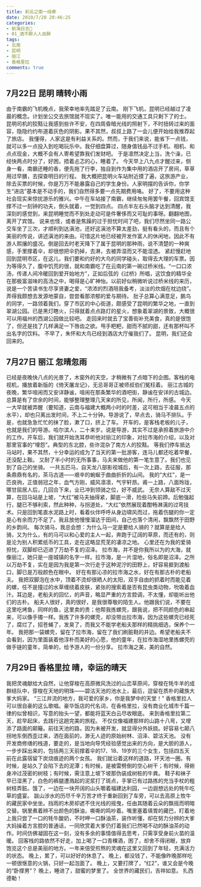 ```yaml
---
title: 彩云之南一线牵
date: 2010/7/20 20:46:25
categories:
- 航海日志🚢
- 01_酒不醉人人自醉
tags:
- 云南
- 昆明
- 丽江
- 香格里拉
comments: true
---
```


## 7月22日    昆明    晴转小雨
由于南霸的飞机晚点，我荣幸地率先踏足了云南。
刚下飞机，昆明已经越过了凌晨的概念。计划坐公交去旅馆就不现实了。唯一能用的交通工具只剩下了的士。
昆明司机的狡黠让我感到些许不安，在四周昏暗光线的照射下，不时扭转过来的面容，隐隐约约布道着灰色的阴影。果不其然，叔叔上路了一会儿便开始给我推荐起了旅店。
我懂得，人家这是有利益关系的。然而，于我们来说，能省下一点钱，就可以多一点投入到吃喝玩乐中。我仔细盘算过，随身值钱品不过手机、相机、和点点现金，大概不会有人寄希望靠我们发财吧。
于是凛然决定上当，洗个澡，已经快两点时分了，好困，捂着忐忑的心，睡着了。
今天早上八九点才醒过来，侧身一看，南霸还睡的香，便先拖了行李，独自到作为集中用的酒店开了房间，草草用过早膳，去探查明日的行程。
我大概把昆明火车站附近摸了遍，这旅游产业，除去买票的时候，你是万万不能暴露自己的学生身份。人家明摆的告诉你，你学生“进店”基本是不动手的，我们自然得多要一点先期费用咯。
好了，不要用这种社会现实来惊扰游乐的雅兴。中午在车站接了南霸，继续匆匆用罢午餐，回宾馆支撑不过一刻钟的功夫，倒头就着，一觉到四点。
四点半左右头脑才达到清醒，我深刻的感觉到，来昆明睡觉而不到处走动可是件奢侈而又可耻的事呀。翻翻地图，离开了宾馆。
说来也怪，或者是焦躁的过于担忧时间了吧，我们尽然坐同一路公交车坐了三次，才顺利到达滇池，还好这滇池不算太差劲，挺有看头的，而且有个美丽的传说，讲述滇池的来由。可惜这片地已经被开发作富人的休闲地，因此不有游人熙攘的盛况。倒是回去时老天降下了属于昆明的那种雨，说不清楚的一种爽感，手里撑着伞，却很想把伞扔掉，去淋，去被弄湿而又不能湿透。
紧赶慢赶地回到昆明市区，在这儿，我们要和约好的大鸟的同学碰头，取得去大理的车票。因为等得久了，腹中饥荒的很，就和南霸吃了在云南的第一碗过桥米线。“一口口浓汤，传递人间冷暖回到爱开始地方”，正如后弦的《过桥》所唱，这饮食的精华全在那极富滋味的高汤之中，喝得是心旷神怡。以前好似稍微听说过桥米线的来历，说是一个苦读书生尽享贤妻之爱，“浓浓的烈酒陪我备考，淡淡的炊烟在枕边绕”。弄得我颇想去发源地蒙自，尝尝看那浓郁的爱与期待。
肚子总算心满意足，鹏鸟的同学，一路领着我们，穿了市区的中心街道，颇感受了昆明的繁华之地，一直到翠湖公园。已是黑灯瞎火，只得就着点点路灯的星火，想象着翠湖的景致，大概很可以用福州的西湖公园做比较吧。
走回来时就去了宝善街补充美食，真的是很饱了，但还是找了几样满足一下唇齿之欲。甩手粑粑，甜而不腻的甜，还有那杯叫不出名字的饮料。
不早了，朱怀和大鸟已经到酒店大厅催我们了。
昆明，我们还会回来的。

## 7月27日  丽江  忽晴忽雨
已经是夜晚快八点的光景了，木窗外的天空，才稍微有了点暗下的企图。客栈的电视机，播放着新版的《倚天屠龙记》，无忌哥哥正被师叔伯们冤枉着。
丽江古城的夜晚，繁华喧闹而又安详静谧，喧闹在那条繁华的酒吧街，静谧在安详的古城边。
总算是有了空余的时间，能够整理整理几天来的所见，所闻，所行，所感。
今天一大早就被弄醒（要知道，云南与福建大概两小时的时差，这可相当于凌晨五点的水平），却也只离出发时间，不上二十分钟。导游说了，早点去，骑马不排队。于是，也就急急忙忙的抹了脸，漱了口，挤上了车。
开车的，是客栈老板的儿子，也就是我们的导游。哈尔滨人，二十来岁。说是导游，其实不过是承担着旅游中介的工作。开车后，我们就开始洗耳恭听他对丽江的印象，对拉市海的介绍，以及对那里官事的“埋怨”。典型的东北腔，些许混杂了南方人的狡黠。
等我们停车抵达马站时，果不其然，十分幸运的成为了当天的第一批游客，连马儿都还吃着早餐，还没配上鞍。
又耐了半小时的无所事事，马夫来做他的第一笔生意了。我们也见到了自己的坐骑。
一共五匹马，自天龙八部影视城后，有一次上路，去征服，那条鼎鼎有名的，茶马古道——艰辛的蜿蜒于曲曲折折的山间。
我的“大红”，是一匹良驹，正值弱冠之年，血气方刚，威风凛凛，气宇轩昂。甫一上路，八面玲珑，哪甘屈居人后，几回合下来，业已冲到领骑之位，好不威武。
无奈人算敌不过天算，在回马站是上坡，“大红”被马夫抽得紧，脚底一滑，险些马失前蹄。后勉强起行，腿已不够利索，然此种种，与拐道处，“大红”依然展现着酣畅淋漓的过弯技术。只是回到笔直水泥路上时，看着伙伴呼呼从身边啸风而过，拖着伤腿的你一定是心有余而力不足了。我且放他慢慢溜达于田间，自己也落个清闲，飘飘然于田野的乡韵间。
每次骑马，我总会想：为什么马一定是要给人骑的？就算是是给人骑，又为什么，有的马可以和心爱的主人一起，奔跑于辽阔的草原，而还有的，则是沦为别人积累纸币的工具，走在这略显荒芜的凄凉之地。
心里还在为我的爱骑担忧，双脚却已迈进了万劫不复的沼泽。
拉市海，并不是你我所以为的大海，就像丽江，她只是一座城镇的名字一样。拉市海，是一片湿地，俗名即是沼泽。之所以万劫不复，实在是因为我是第一次行走于这种泥泞的田野上，好容易捱到渡船口，脚已是万般颜色在眼中。
好在有那沁凉的拉市海之水，好在有那古朴的老船夫。
我把双脚泡在水中，顶着不烫却很晒人的太阳，双手自由的抓着时而能见着的螺，任不是撞过的水草缠绕着皮肤，紧张的搜索着是否有昆虫类动物，吮吸着血汁。耳边是，老船夫的回忆，的声音，略显严重的方言腔调，不太懂，却能听出他们的古朴。
船夫人很好，真的很好，是我很尊敬的陌生人。他跟我们说，不要在这里吃烤鱼，同样的鱼，这里卖的贵；他帮我拣螺壳，跟我说，把不同颜色的串起来，可以像手镯一样。我拣了许多的螺壳，却没带出拉市海，因为这些螺壳已经死了，腐烂了，招苍蝇了，发臭了，而我又不能学老船夫那样的精挑细选，保养个一年。
我把那一袋螺壳，留在了拉市海，留在了我们刷脏鞋的井边。希望老船夫不会看到，因为里面装着他淳朴而美好的心愿，他的童年，在拉市海湿地里拣螺壳的做手链的童年，简单的，给予游人的一份分享。
拉市海之美，美的自然。

## 7月29日  香格里拉  晴，幸运的晴天
我把灵魂献给大自然，让他穿梭在高原微风洗过的山峦草原间，穿梭在牦牛羊的成群结队中，穿梭在天地的明珠——碧沽天池的池水上，最后，逗留在质朴的藏族大爹大妈家。
“三江并流的地方，我可爱的家乡，你是我梦中的天堂！”
香格里拉人可以很自豪的这么歌唱。豪华饭店的代名词，在香格里拉，没有商业化城市千篇一律的似曾相识，写意的抬头一望，都能将蓝天白云尽收眼底。
来到香格里拉第二天，趁早起床，去践行这趟完美的旅程。
不仅仅像福建那样的山路十八弯，又增添了路面的颠簸。前往天池的路，因为未被开发，就显得分外妖娆。好容易七颠八拐地东倒西歪过来，洒在面前的，渺无人迹的原始树林、沼泽、碧沽天池。
没有开发商修缮的栈道，要走的，是当地向导凭经验感觉出来的方向，是大胆的游人，一步步踩出来的，包括两三天前撑着伞的17、18、19岁的三个女生，包括四五天前在此露宿留下炭烧痕迹的两个女孩。
我们就沿着这样的道路，环天池一圈。有时候，是站久了会陷下去的泥潭；有时候，是被雷劈倒的空心树干；有时候，得俯身冲过茂密的树枝；有时候，需注意上坡下坡那伪装成树桩的牛粪。
鞋子和袜子早已湿黑了，白色的裤腿遭溅起的泥浆打了斑点，手掌已有过路拣的充当手杖的粗树枝弄脏。饿了，一边在一块开阔的山头嚼着福建达利园，一边遐想远处的牦牛吃草的盛宴。
跋山涉水的历尽千辛万苦才终于重新回到了车旁，可以去高原上牧牛的藏民家中坐坐。挡雨的木房却遮不住光线的摇曳，任由其随着云朵的飘摇而明暗交替。锅里煮着辨不出颜色的酥油，嘶嘶的鸣吵着。嘴里塞着填胃的藏巴，盯着地上我只尝了一口的牦牛酸奶，不时呷一口酥油茶，装作听懂，却在努力分辨的大爹大妈操着方言腔的普通话，一同欣赏着大爹仍打着我们已然喝不动的酥油茶的动作。时间仿佛凝固在这一刻，没有多余的事情值得去思考，只需享受身前火苗的温暖。
回客栈的路依然不好走，加上喝了一口青稞酒，困了，却舍不得闭眼，放弃饱览这个总是美丽的地方。一年来倍受煎熬的灵魂在这里又回到了年轻，充满活力的状态。
晚上，累了，可以好好的休息了。
晚上，都没钱了，不能像昨晚那样吃一顿很惬意的火锅，只好一起泡面了。
晚上，又要打牌了，“红2”，谁又会是今晚的“卧撑男”？
晚上，睡进了，甜蜜的梦里了。
全世界的藏民们，吉祥如意。
扎西德勒！


　